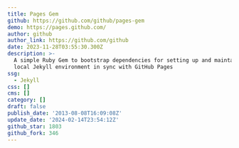 ```yaml
---
title: Pages Gem
github: https://github.com/github/pages-gem
demo: https://pages.github.com/
author: github
author_link: https://github.com/github
date: 2023-11-28T03:55:30.300Z
description: >-
  A simple Ruby Gem to bootstrap dependencies for setting up and maintaining a
  local Jekyll environment in sync with GitHub Pages
ssg:
  - Jekyll
css: []
cms: []
category: []
draft: false
publish_date: '2013-08-08T16:09:08Z'
update_date: '2024-02-14T23:54:12Z'
github_star: 1803
github_fork: 346
---
```

